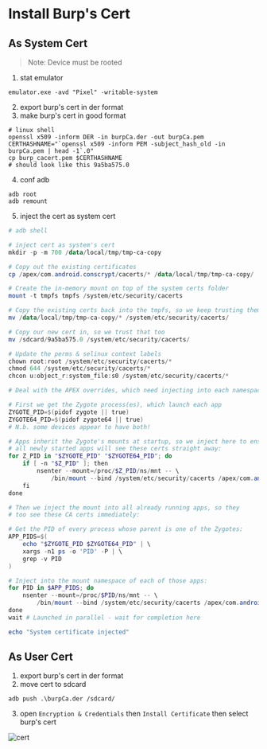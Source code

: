 # Install Burp's Cert 
## As System Cert
> Note: Device must be rooted 
1) stat emulator
```
emulator.exe -avd "Pixel" -writable-system
```
2) export burp's cert in der format
3) make burp's cert in good format
```shell
# linux shell
openssl x509 -inform DER -in burpCa.der -out burpCa.pem
CERTHASHNAME="`openssl x509 -inform PEM -subject_hash_old -in burpCa.pem | head -1`.0"
cp burp_cacert.pem $CERTHASHNAME
# should look like this 9a5ba575.0
```
4) conf adb
```
adb root
adb remount 
```
5) inject the cert as system cert
```powershell
# adb shell

# inject cert as system's cert
mkdir -p -m 700 /data/local/tmp/tmp-ca-copy

# Copy out the existing certificates
cp /apex/com.android.conscrypt/cacerts/* /data/local/tmp/tmp-ca-copy/

# Create the in-memory mount on top of the system certs folder
mount -t tmpfs tmpfs /system/etc/security/cacerts

# Copy the existing certs back into the tmpfs, so we keep trusting them
mv /data/local/tmp/tmp-ca-copy/* /system/etc/security/cacerts/

# Copy our new cert in, so we trust that too
mv /sdcard/9a5ba575.0 /system/etc/security/cacerts/

# Update the perms & selinux context labels
chown root:root /system/etc/security/cacerts/*
chmod 644 /system/etc/security/cacerts/*
chcon u:object_r:system_file:s0 /system/etc/security/cacerts/*

# Deal with the APEX overrides, which need injecting into each namespace:

# First we get the Zygote process(es), which launch each app
ZYGOTE_PID=$(pidof zygote || true)
ZYGOTE64_PID=$(pidof zygote64 || true)
# N.b. some devices appear to have both!

# Apps inherit the Zygote's mounts at startup, so we inject here to ensure
# all newly started apps will see these certs straight away:
for Z_PID in "$ZYGOTE_PID" "$ZYGOTE64_PID"; do
    if [ -n "$Z_PID" ]; then
        nsenter --mount=/proc/$Z_PID/ns/mnt -- \
            /bin/mount --bind /system/etc/security/cacerts /apex/com.android.conscrypt/cacerts
    fi
done

# Then we inject the mount into all already running apps, so they
# too see these CA certs immediately:

# Get the PID of every process whose parent is one of the Zygotes:
APP_PIDS=$(
    echo "$ZYGOTE_PID $ZYGOTE64_PID" | \
    xargs -n1 ps -o 'PID' -P | \
    grep -v PID
)

# Inject into the mount namespace of each of those apps:
for PID in $APP_PIDS; do
    nsenter --mount=/proc/$PID/ns/mnt -- \
        /bin/mount --bind /system/etc/security/cacerts /apex/com.android.conscrypt/cacerts &
done
wait # Launched in parallel - wait for completion here

echo "System certificate injected"


```
## As User Cert
1) export burp's cert in der format
2) move cert to sdcard
```
adb push .\burpCa.der /sdcard/
```
3) open `Encryption & Credentials` then `Install Certificate` then select burp's cert

![cert](https://github.com/user-attachments/assets/d61b168c-2061-41b2-82be-0c14c6b1c292)

